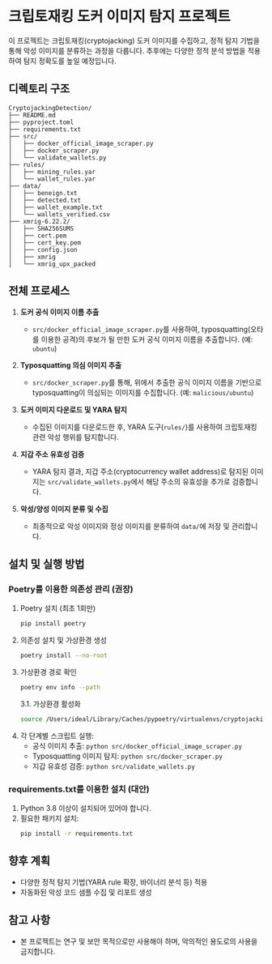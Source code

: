 # 크립토재킹 도커 이미지 탐지 프로젝트

이 프로젝트는 크립토재킹(cryptojacking) 도커 이미지를 수집하고, 정적 탐지 기법을 통해 악성 이미지를 분류하는 과정을 다룹니다. 추후에는 다양한 정적 분석 방법을 적용하여 탐지 정확도를 높일 예정입니다.

## 디렉토리 구조

```
CryptojackingDetection/
├── README.md
├── pyproject.toml
├── requirements.txt
├── src/
│   ├── docker_official_image_scraper.py
│   ├── docker_scraper.py
│   └── validate_wallets.py
├── rules/
│   ├── mining_rules.yar
│   └── wallet_rules.yar
├── data/
│   ├── beneign.txt
│   ├── detected.txt
│   ├── wallet_example.txt
│   └── wallets_verified.csv
├── xmrig-6.22.2/
│   ├── SHA256SUMS
│   ├── cert.pem
│   ├── cert_key.pem
│   ├── config.json
│   ├── xmrig
│   └── xmrig_upx_packed
```

## 전체 프로세스

1. **도커 공식 이미지 이름 추출**

   - `src/docker_official_image_scraper.py`를 사용하여, typosquatting(오타를 이용한 공격)의 후보가 될 만한 도커 공식 이미지 이름을 추출합니다. (예: `ubuntu`)

2. **Typosquatting 의심 이미지 추출**

   - `src/docker_scraper.py`를 통해, 위에서 추출한 공식 이미지 이름을 기반으로 typosquatting이 의심되는 이미지를 수집합니다. (예: `malicious/ubuntu`)

3. **도커 이미지 다운로드 및 YARA 탐지**

   - 수집된 이미지를 다운로드한 후, YARA 도구(`rules/`)를 사용하여 크립토재킹 관련 악성 행위를 탐지합니다.

4. **지갑 주소 유효성 검증**

   - YARA 탐지 결과, 지갑 주소(cryptocurrency wallet address)로 탐지된 이미지는 `src/validate_wallets.py`에서 해당 주소의 유효성을 추가로 검증합니다.

5. **악성/양성 이미지 분류 및 수집**
   - 최종적으로 악성 이미지와 정상 이미지를 분류하여 `data/`에 저장 및 관리합니다.

## 설치 및 실행 방법

### Poetry를 이용한 의존성 관리 (권장)

1. Poetry 설치 (최초 1회만)
   ```bash
   pip install poetry
   ```
2. 의존성 설치 및 가상환경 생성
   ```bash
   poetry install --no-root
   ```
3. 가상환경 경로 확인
   ```bash
   poetry env info --path
   ```
   3.1. 가상환경 활성화
   ```bash
   source /Users/ideal/Library/Caches/pypoetry/virtualenvs/cryptojacking-detection-gFpZeC9O-py3.12/bin/activate
   ```
4. 각 단계별 스크립트 실행:
   - 공식 이미지 추출: `python src/docker_official_image_scraper.py`
   - Typosquatting 이미지 탐지: `python src/docker_scraper.py`
   - 지갑 유효성 검증: `python src/validate_wallets.py`

### requirements.txt를 이용한 설치 (대안)

1. Python 3.8 이상이 설치되어 있어야 합니다.
2. 필요한 패키지 설치:
   ```bash
   pip install -r requirements.txt
   ```

## 향후 계획

- 다양한 정적 탐지 기법(YARA rule 확장, 바이너리 분석 등) 적용
- 자동화된 악성 코드 샘플 수집 및 리포트 생성

## 참고 사항

- 본 프로젝트는 연구 및 보안 목적으로만 사용해야 하며, 악의적인 용도로의 사용을 금지합니다.
